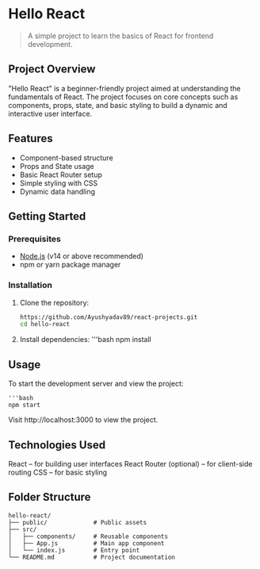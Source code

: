 # Hello React

> A simple project to learn the basics of React for frontend development.

## Project Overview

"Hello React" is a beginner-friendly project aimed at understanding the fundamentals of React. The project focuses on core concepts such as components, props, state, and basic styling to build a dynamic and interactive user interface.

## Features

- Component-based structure
- Props and State usage
- Basic React Router setup
- Simple styling with CSS
- Dynamic data handling

## Getting Started

### Prerequisites

- [Node.js](https://nodejs.org/) (v14 or above recommended)
- npm or yarn package manager

### Installation

1. Clone the repository:

   ```bash
   https://github.com/Ayushyadav89/react-projects.git
   cd hello-react

2. Install dependencies:
   '''bash
   npm install

## Usage
To start the development server and view the project:

    '''bash
    npm start

Visit http://localhost:3000 to view the project.


## Technologies Used
React – for building user interfaces
React Router (optional) – for client-side routing
CSS – for basic styling


## Folder Structure

    hello-react/
    ├── public/             # Public assets
    ├── src/
    │   ├── components/     # Reusable components
    │   ├── App.js          # Main app component
    │   └── index.js        # Entry point
    └── README.md           # Project documentation
